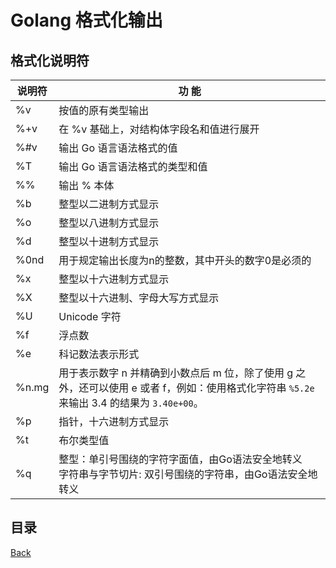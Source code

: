 # Golang 格式化输出

## 格式化说明符

| 说明符  | 功  能                                   |
| ------ | ---------------------------------------- |
| %v     | 按值的原有类型输出                         |
| %+v    | 在 %v 基础上，对结构体字段名和值进行展开 |
| %#v    | 输出 Go 语言语法格式的值                 |
| %T     | 输出 Go 语言语法格式的类型和值           |
| %%     | 输出 % 本体                              |
| %b     | 整型以二进制方式显示                     |
| %o     | 整型以八进制方式显示                     |
| %d     | 整型以十进制方式显示                     |
| %0nd   | 用于规定输出长度为n的整数，其中开头的数字0是必须的|
| %x     | 整型以十六进制方式显示                   |
| %X     | 整型以十六进制、字母大写方式显示         |
| %U     | Unicode 字符                             |
| %f     | 浮点数                                   |
| %e     | 科记数法表示形式                           |
| %n.mg  | 用于表示数字 n 并精确到小数点后 m 位，除了使用 g 之外，还可以使用 e 或者 f，例如：使用格式化字符串 `%5.2e` 来输出 3.4 的结果为 `3.40e+00`。                           |
| %p     | 指针，十六进制方式显示                   |
| %t     | 布尔类型值                               |
| %q     | 整型：单引号围绕的字符字面值，由Go语法安全地转义 <br> 字符串与字节切片: 双引号围绕的字符串，由Go语法安全地转义   |



## 目录
[Back](../../README.md)